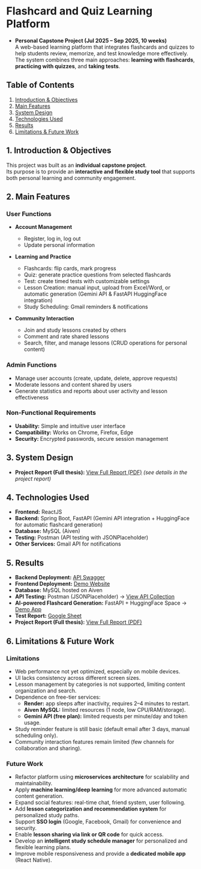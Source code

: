 # Flashcard and Quiz Learning Platform

- **Personal Capstone Project (Jul 2025 – Sep 2025, 10 weeks)**  
  A web-based learning platform that integrates flashcards and quizzes to help students review, memorize, and test knowledge more effectively.  
  The system combines three main approaches: **learning with flashcards**, **practicing with quizzes**, and **taking tests**.

## Table of Contents
1. [Introduction & Objectives](#1-introduction--objectives)  
2. [Main Features](#2-main-features)  
3. [System Design](#3-system-design)   
4. [Technologies Used](#4-technologies-used)  
5. [Results](#5-results)  
6. [Limitations & Future Work](#6-limitations--future-work)

## 1. Introduction & Objectives
This project was built as an **individual capstone project**.  
Its purpose is to provide an **interactive and flexible study tool** that supports both personal learning and community engagement.

## 2. Main Features

### User Functions
- **Account Management**
  - Register, log in, log out
  - Update personal information

- **Learning and Practice**
  - Flashcards: flip cards, mark progress
  - Quiz: generate practice questions from selected flashcards
  - Test: create timed tests with customizable settings
  - Lesson Creation: manual input, upload from Excel/Word, or automatic generation (Gemini API & FastAPI HuggingFace integration)
  - Study Scheduling: Gmail reminders & notifications

- **Community Interaction**
  - Join and study lessons created by others
  - Comment and rate shared lessons
  - Search, filter, and manage lessons (CRUD operations for personal content)

### Admin Functions
- Manage user accounts (create, update, delete, approve requests)
- Moderate lessons and content shared by users
- Generate statistics and reports about user activity and lesson effectiveness

### Non-Functional Requirements
- **Usability:** Simple and intuitive user interface  
- **Compatibility:** Works on Chrome, Firefox, Edge  
- **Security:** Encrypted passwords, secure session management  

## 3. System Design
- **Project Report (Full thesis):** [View Full Report (PDF)](https://github.com/nglhongphuong/flashcard-quiz-platform/blob/main/%C4%90%E1%BB%93_%C3%81n_2025_b%E1%BA%A3n_final_01.pdf) _(see details in the project report)_


## 4. Technologies Used
- **Frontend:** ReactJS  
- **Backend:** Spring Boot, FastAPI (Gemini API integration + HuggingFace for automatic flashcard generation)  
- **Database:** MySQL (Aiven)  
- **Testing:** Postman (API testing with JSONPlaceholder)  
- **Other Services:** Gmail API for notifications  


## 5. Results
- **Backend Deployment:** [API Swagger](https://flashcard-quiz-platform.onrender.com/zotri/swagger-ui/index.html)  
- **Frontend Deployment:** [Demo Website](https://zotriverse.onrender.com/)  
- **Database:** MySQL hosted on Aiven  
- **API Testing:** Postman (JSONPlaceholder) → [View API Collection](https://app.getpostman.com/join-team?invite_code=1896988308825b5f472a0ea81f8760bd4358a6cd73deca2c23a7815adc5ef95b&target_code=dcde96fbfb2901b36d80a2123632e938)  
- **AI-powered Flashcard Generation:** FastAPI + HuggingFace Space → [Demo App](https://huggingface.co/spaces/nglhongphuong/flashcard_generate)  
- **Test Report:** [Google Sheet](https://docs.google.com/spreadsheets/d/1kXi8L5MAiMwSSL7exDL4D8HUgQAzsIwN/edit?usp=sharing&ouid=112268585182906922050&rtpof=true&sd=true)  
- **Project Report (Full thesis):** [View Full Report (PDF)]([https://example.com/your-project-report.pdf](https://github.com/nglhongphuong/flashcard-quiz-platform/blob/main/%C4%90%E1%BB%93_%C3%81n_2025_b%E1%BA%A3n_final_01.pdf))


## 6. Limitations & Future Work
### Limitations
- Web performance not yet optimized, especially on mobile devices.  
- UI lacks consistency across different screen sizes.  
- Lesson management by categories is not supported, limiting content organization and search.  
- Dependence on free-tier services:  
  - **Render:** app sleeps after inactivity, requires 2–4 minutes to restart.  
  - **Aiven MySQL:** limited resources (1 node, low CPU/RAM/storage).  
  - **Gemini API (free plan):** limited requests per minute/day and token usage.  
- Study reminder feature is still basic (default email after 3 days, manual scheduling only).  
- Community interaction features remain limited (few channels for collaboration and sharing).  

### Future Work
- Refactor platform using **microservices architecture** for scalability and maintainability.  
- Apply **machine learning/deep learning** for more advanced automatic content generation.  
- Expand social features: real-time chat, friend system, user following.  
- Add **lesson categorization and recommendation system** for personalized study paths.  
- Support **SSO login** (Google, Facebook, Gmail) for convenience and security.  
- Enable **lesson sharing via link or QR code** for quick access.  
- Develop an **intelligent study schedule manager** for personalized and flexible learning plans.  
- Improve mobile responsiveness and provide a **dedicated mobile app** (React Native).

